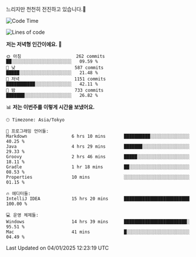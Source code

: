 느리지만 천천히 전진하고 있습니다.🐢

<!--START_SECTION:waka-->
![Code Time](http://img.shields.io/badge/Code%20Time-1%2C502%20hrs%2046%20mins-blue)

![Lines of code](https://img.shields.io/badge/%EC%A0%80%EB%8A%94%20%EC%97%AC%ED%83%9C%EA%B9%8C%EC%A7%80%20-918.9%20thousand%20%EC%A4%84%EC%9D%98%20%EC%BD%94%EB%93%9C%EB%A5%BC%20%EC%9E%91%EC%84%B1%ED%96%88%EC%96%B4%EC%9A%94.-blue)

**저는 저녁형 인간이에요. 🦉** 

```text
🌞 아침                     262 commits         ██░░░░░░░░░░░░░░░░░░░░░░░   09.59 % 
🌆 낮　                     587 commits         █████░░░░░░░░░░░░░░░░░░░░   21.48 % 
🌃 저녁                     1151 commits        ███████████░░░░░░░░░░░░░░   42.11 % 
🌙 밤　                     733 commits         ███████░░░░░░░░░░░░░░░░░░   26.82 % 
```


📊 **저는 이번주를 이렇게 시간을 보냈어요.** 

```text
🕑︎ Timezone: Asia/Tokyo

💬 프로그래밍 언어들: 
Markdown                 6 hrs 10 mins       ██████████░░░░░░░░░░░░░░░   40.25 % 
Java                     4 hrs 29 mins       ███████░░░░░░░░░░░░░░░░░░   29.33 % 
Groovy                   2 hrs 46 mins       █████░░░░░░░░░░░░░░░░░░░░   18.11 % 
Gradle                   1 hr 18 mins        ██░░░░░░░░░░░░░░░░░░░░░░░   08.53 % 
Properties               10 mins             ░░░░░░░░░░░░░░░░░░░░░░░░░   01.15 % 

🔥 에디터들: 
IntelliJ IDEA            15 hrs 20 mins      █████████████████████████   100.00 % 

💻 운영 체제들: 
Windows                  14 hrs 39 mins      ████████████████████████░   95.51 % 
Mac                      41 mins             █░░░░░░░░░░░░░░░░░░░░░░░░   04.49 % 
```


 Last Updated on 04/01/2025 12:23:19 UTC
<!--END_SECTION:waka-->
